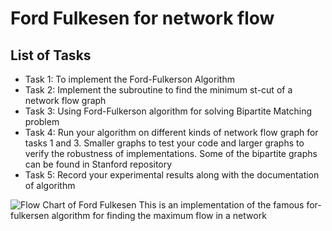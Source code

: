 # Ford Fulkesen for network flow

## List of Tasks
* Task 1: To implement the Ford-Fulkerson Algorithm
* Task 2: Implement the subroutine to find the minimum st-cut of a network flow graph
* Task 3: Using Ford-Fulkerson algorithm for solving Bipartite Matching problem
* Task 4: Run your algorithm on different kinds of network flow graph for tasks 1 and 3. Smaller graphs to
test your code and larger graphs to verify the robustness of implementations. Some of the bipartite graphs
can be found in Stanford repository
* Task 5: Record your experimental results along with the documentation of algorithm

![Flow Chart of Ford Fulkesen](https://www.researchgate.net/profile/Mamoru_Tanaka/publication/316778297/figure/fig1/AS:628861419126784@1526943654299/Flow-chart-of-min-cut-algorithm-by-Ford-Fulkerson-algorithm.png)
This is an implementation of the famous for-fulkersen algorithm for finding the maximum flow in a network

